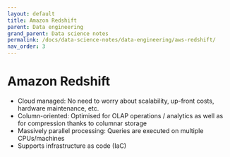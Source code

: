 ```yaml
---
layout: default
title: Amazon Redshift
parent: Data engineering
grand_parent: Data science notes
permalink: /docs/data-science-notes/data-engineering/aws-redshift/
nav_order: 3
---
```


# Amazon Redshift

* Cloud managed: No need to worry about scalability, up-front costs, hardware maintenance, etc.
* Column-oriented: Optimised for OLAP operations / analytics as well as for compression thanks to columnar storage
* Massively parallel processing: Queries are executed on multiple CPUs/machines
* Supports infrastructure as code (IaC)
